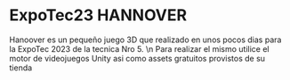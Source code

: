 # ExpoTec23 HANNOVER
Hanoover es un pequeño juego 3D que realizado en unos pocos dias para la ExpoTec 2023 de la tecnica Nro 5. \n
Para realizar el mismo utilice el motor de videojuegos Unity asi como assets gratuitos provistos de su tienda
